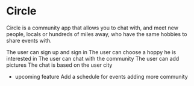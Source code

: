 # Circle


Circle is a community app that allows you to chat with, and meet new people, locals or hundreds of miles away, who have the same hobbies to share events with.

The user can sign up and sign in 
The user can choose a hoppy  he is interested in 
The user  can chat with the community
The user can add pictures 
The chat is based on the user city

 - upcoming feature 
 Add a schedule for events
 adding more community
